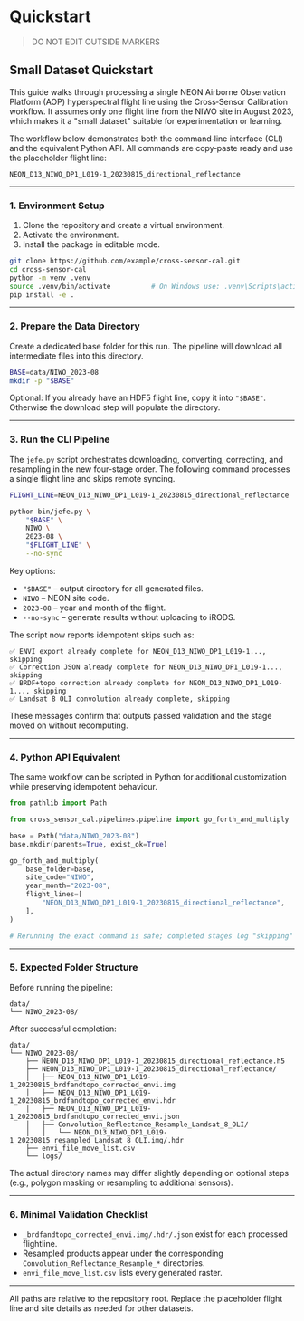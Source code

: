 # Quickstart

> DO NOT EDIT OUTSIDE MARKERS
<!-- FILLME:START -->
## Small Dataset Quickstart

This guide walks through processing a single NEON Airborne Observation Platform (AOP) hyperspectral flight line using the Cross‑Sensor Calibration workflow. It assumes only one flight line from the NIWO site in August 2023, which makes it a "small dataset" suitable for experimentation or learning.

The workflow below demonstrates both the command‑line interface (CLI) and the equivalent Python API. All commands are copy‑paste ready and use the placeholder flight line:

```
NEON_D13_NIWO_DP1_L019-1_20230815_directional_reflectance
```

---

### 1. Environment Setup

1. Clone the repository and create a virtual environment.
2. Activate the environment.
3. Install the package in editable mode.

```bash
git clone https://github.com/example/cross-sensor-cal.git
cd cross-sensor-cal
python -m venv .venv
source .venv/bin/activate          # On Windows use: .venv\Scripts\activate
pip install -e .
```

---

### 2. Prepare the Data Directory

Create a dedicated base folder for this run. The pipeline will download all intermediate files into this directory.

```bash
BASE=data/NIWO_2023-08
mkdir -p "$BASE"
```

Optional: If you already have an HDF5 flight line, copy it into `"$BASE"`. Otherwise the download step will populate the directory.

---

### 3. Run the CLI Pipeline

The `jefe.py` script orchestrates downloading, converting, correcting, and resampling in the new four-stage order. The following command processes a single flight line and skips remote syncing.

```bash
FLIGHT_LINE=NEON_D13_NIWO_DP1_L019-1_20230815_directional_reflectance

python bin/jefe.py \
    "$BASE" \
    NIWO \
    2023-08 \
    "$FLIGHT_LINE" \
    --no-sync
```

Key options:

- `"$BASE"` – output directory for all generated files.
- `NIWO` – NEON site code.
- `2023-08` – year and month of the flight.
- `--no-sync` – generate results without uploading to iRODS.

The script now reports idempotent skips such as:

```
✅ ENVI export already complete for NEON_D13_NIWO_DP1_L019-1..., skipping
✅ Correction JSON already complete for NEON_D13_NIWO_DP1_L019-1..., skipping
✅ BRDF+topo correction already complete for NEON_D13_NIWO_DP1_L019-1..., skipping
✅ Landsat 8 OLI convolution already complete, skipping
```

These messages confirm that outputs passed validation and the stage moved on without recomputing.

---

### 4. Python API Equivalent

The same workflow can be scripted in Python for additional customization while preserving idempotent behaviour.

```python
from pathlib import Path

from cross_sensor_cal.pipelines.pipeline import go_forth_and_multiply

base = Path("data/NIWO_2023-08")
base.mkdir(parents=True, exist_ok=True)

go_forth_and_multiply(
    base_folder=base,
    site_code="NIWO",
    year_month="2023-08",
    flight_lines=[
        "NEON_D13_NIWO_DP1_L019-1_20230815_directional_reflectance",
    ],
)

# Rerunning the exact command is safe; completed stages log "skipping" and are validated automatically.
```

---

### 5. Expected Folder Structure

Before running the pipeline:

```text
data/
└── NIWO_2023-08/
```

After successful completion:

```text
data/
└── NIWO_2023-08/
    ├── NEON_D13_NIWO_DP1_L019-1_20230815_directional_reflectance.h5
    ├── NEON_D13_NIWO_DP1_L019-1_20230815_directional_reflectance/
    │   ├── NEON_D13_NIWO_DP1_L019-1_20230815_brdfandtopo_corrected_envi.img
    │   ├── NEON_D13_NIWO_DP1_L019-1_20230815_brdfandtopo_corrected_envi.hdr
    │   ├── NEON_D13_NIWO_DP1_L019-1_20230815_brdfandtopo_corrected_envi.json
    │   ├── Convolution_Reflectance_Resample_Landsat_8_OLI/
    │   │   └── NEON_D13_NIWO_DP1_L019-1_20230815_resampled_Landsat_8_OLI.img/.hdr
    ├── envi_file_move_list.csv
    └── logs/
```

The actual directory names may differ slightly depending on optional steps (e.g., polygon masking or resampling to additional sensors).

---

### 6. Minimal Validation Checklist

- `_brdfandtopo_corrected_envi.img/.hdr/.json` exist for each processed flightline.
- Resampled products appear under the corresponding `Convolution_Reflectance_Resample_*` directories.
- `envi_file_move_list.csv` lists every generated raster.

---

All paths are relative to the repository root. Replace the placeholder flight line and site details as needed for other datasets.
<!-- FILLME:END -->
